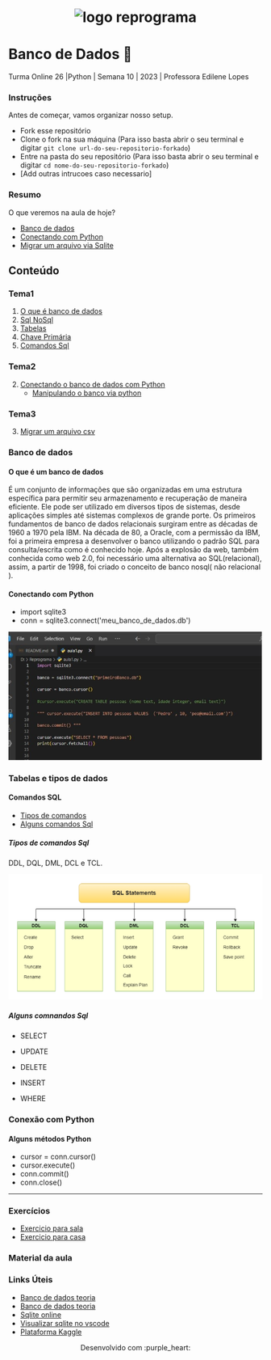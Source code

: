 <h1 align="center">
  <img src="assets/reprograma-fundos-claros.png" alt="logo reprograma" width="500">
</h1>

# Banco de Dados 🎲

Turma Online 26 |Python | Semana 10 | 2023 | Professora Edilene Lopes

### Instruções
Antes de começar, vamos organizar nosso setup.
* Fork esse repositório 
* Clone o fork na sua máquina (Para isso basta abrir o seu terminal e digitar `git clone url-do-seu-repositorio-forkado`)
* Entre na pasta do seu repositório (Para isso basta abrir o seu terminal e digitar `cd nome-do-seu-repositorio-forkado`)
* [Add outras intrucoes caso necessario]

### Resumo
O que veremos na aula de hoje?
* [Banco de dados](#tema1)
* [Conectando com Python](#tema2)
* [Migrar um arquivo via Sqlite](#tema3)

## Conteúdo
### Tema1 
1. [O que é banco de dados](#tema1)
2. [Sql NoSql](#topico2)
3. [Tabelas](#topico3)
4. [Chave Primária](#topico4)
5. [Comandos Sql](#topico5)

### Tema2 
2. [Conectando o banco de dados com Python](#tema2)
   * [Manipulando o banco via python](#subtopico)
  
   
### Tema3
3. [Migrar um arquivo csv](#topico1)

### Banco de dados 

#### O que é um banco de dados

É um conjunto de informações que são organizadas em uma estrutura específica para permitir seu armazenamento e recuperação de maneira eficiente. Ele pode ser utilizado em diversos tipos de sistemas, desde aplicações simples até sistemas complexos de grande porte.
Os primeiros fundamentos de banco de dados relacionais surgiram entre as décadas de 1960 a 1970 pela IBM. Na década de 80, a Oracle, com a permissão da IBM, foi a primeira empresa a desenvolver o banco utilizando o padrão SQL para consulta/escrita como é  conhecido hoje. 
Após a explosão da web, também conhecida como web 2.0, foi necessário uma alternativa  ao SQL(relacional), assim, a partir de 1998, foi criado o conceito de banco nosql( não relacional ).

 #### Conectando com Python
- import sqlite3
- conn = sqlite3.connect('meu_banco_de_dados.db')


![Exemplo](exemplo.jpg)

### Tabelas e tipos de dados
#### Comandos SQL
* [Tipos de comandos](#subtopico1)
* [Alguns comandos Sql](#Subtopico2)


##### Tipos de comandos Sql
DDL, DQL, DML, DCL e TCL.

![Tipos](tipos_ling.png)

##### Alguns comnandos Sql
- SELECT

- UPDATE

- DELETE

- INSERT

- WHERE


### Conexão com Python
#### Alguns métodos Python
- cursor = conn.cursor()
- cursor.execute()
- conn.commit()
- conn.close()




***
### Exercícios 
* [Exercicio para sala](https://github.com/reprograma/on26-python-s10-banco-de-dados/tree/main/exercicios/para-sala)
* [Exercicio para casa](https://github.com/reprograma/on26-python-s10-banco-de-dados/tree/main/exercicios/para-casa)

### Material da aula 

### Links Úteis
- [Banco de dados teoria](https://www.oracle.com/br/database/what-is-database/)
- [Banco de dados teoria](https://rockcontent.com/br/blog/banco-de-dados/)
- [Sqlite online](https://sqliteonline.com/)
- [Visualizar sqlite no vscode](https://www.youtube.com/watch?v=bzxZsRPpFQs)
- [Plataforma Kaggle](https://www.kaggle.com/)


<p align="center">
Desenvolvido com :purple_heart:  
</p>

